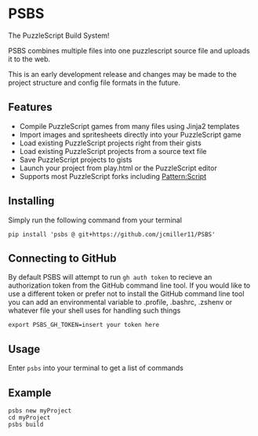 # PSBS

The PuzzleScript Build System!

PSBS combines multiple files into one puzzlescript source file and uploads it to the web.

This is an early development release and changes may be made to the project structure and config file formats in the future.

## Features

 - Compile PuzzleScript games from many files using Jinja2 templates
 - Import images and spritesheets directly into your PuzzleScript game
 - Load existing PuzzleScript projects right from their gists
 - Load existing PuzzleScript projects from a source text file
 - Save PuzzleScript projects to gists
 - Launch your project from play.html or the PuzzleScript editor
 - Supports most PuzzleScript forks including [Pattern:Script](https://github.com/ClementSparrow/Pattern-Script)

## Installing

Simply run the following command from your terminal

`pip install 'psbs @ git+https://github.com/jcmiller11/PSBS'`

## Connecting to GitHub

By default PSBS will attempt to run `gh auth token` to recieve an authorization token from the GitHub command line tool.  If you would like to use a different token or prefer not to install the GitHub command line tool you can add an environmental variable to .profile, .bashrc, .zshenv or whatever file your shell uses for handling such things

`export PSBS_GH_TOKEN=insert your token here`

## Usage

Enter `psbs` into your terminal to get a list of commands

## Example

    psbs new myProject
    cd myProject
    psbs build